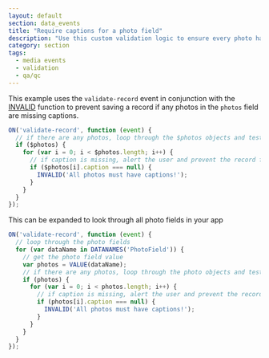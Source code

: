 ```yaml
---
layout: default
section: data_events
title: "Require captions for a photo field"
description: "Use this custom validation logic to ensure every photo has a caption before saving."
category: section
tags:
  - media events
  - validation
  - qa/qc
---
```


This example uses the `validate-record` event in conjunction with the [INVALID](/data-events/reference/invalid) function to prevent saving a record if any photos in the `photos` field are missing captions.

```js
ON('validate-record', function (event) {
  // if there are any photos, loop through the $photos objects and test the caption property for null
  if ($photos) {
    for (var i = 0; i < $photos.length; i++) {
      // if caption is missing, alert the user and prevent the record from saving
      if ($photos[i].caption === null) {
        INVALID('All photos must have captions!');
      }
    }
  }
});
```

This can be expanded to look through all photo fields in your app

```js
ON('validate-record', function (event) {
  // loop through the photo fields
  for (var dataName in DATANAMES('PhotoField')) {
    // get the photo field value
    var photos = VALUE(dataName);
    // if there are any photos, loop through the photo objects and test the caption property for null
    if (photos) {
      for (var i = 0; i < photos.length; i++) {
        // if caption is missing, alert the user and prevent the record from saving
        if (photos[i].caption === null) {
          INVALID('All photos must have captions!');
        }
      }
    }
  }
});
```
